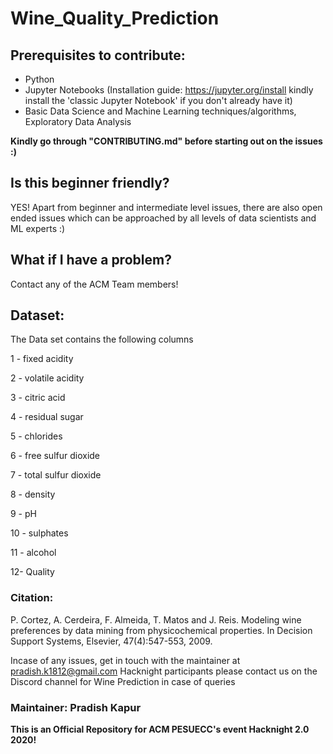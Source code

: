 # Wine_Quality_Prediction
## Prerequisites to contribute:
* Python 
* Jupyter Notebooks (Installation guide: https://jupyter.org/install kindly install the 'classic Jupyter Notebook' if you don't already have it)
* Basic Data Science and Machine Learning techniques/algorithms, Exploratory Data Analysis

__Kindly go through "CONTRIBUTING.md" before starting out on the issues :)__

## Is this beginner friendly?
  YES! Apart from beginner and intermediate level issues, there are also open ended issues which can be approached by all levels of data scientists and ML experts :)
## What if I have a problem?
  Contact any of the ACM Team members!<br /> 

## Dataset:
The Data set contains the following columns

1 - fixed acidity

2 - volatile acidity

3 - citric acid

4 - residual sugar

5 - chlorides

6 - free sulfur dioxide

7 - total sulfur dioxide

8 - density

9 - pH

10 - sulphates

11 - alcohol

12- Quality

### Citation:
P. Cortez, A. Cerdeira, F. Almeida, T. Matos and J. Reis.
Modeling wine preferences by data mining from physicochemical properties. In Decision Support Systems, Elsevier, 47(4):547-553, 2009.

Incase of any issues, get in touch with the maintainer at pradish.k1812@gmail.com
Hacknight participants please contact us on the Discord channel for Wine Prediction in case of queries

### Maintainer: Pradish Kapur

__This is an Official Repository for ACM PESUECC's event Hacknight 2.0 2020!__
